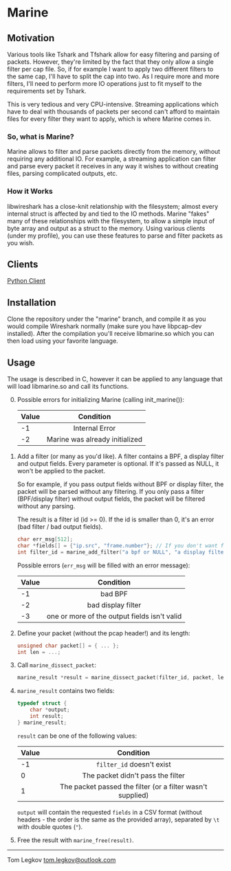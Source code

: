 # Marine

## Motivation
Various tools like Tshark and Tfshark allow for easy filtering and parsing of packets. However, they're limited by the fact that they only allow a single filter per cap file. So, if for example I want to apply two different filters to the same cap, I'll have to split the cap into two. As I require more and more filters, I'll need to perform more IO operations just to fit myself to the requirements set by Tshark.

This is very tedious and very CPU-intensive. Streaming applications which have to deal with thousands of packets per second can't afford to maintain files for every filter they want to apply, which is where Marine comes in.

### So, what is Marine?
Marine allows to filter and parse packets directly from the memory, without requiring any additional IO.
For example, a streaming application can filter and parse every packet it receives in any way it wishes to without creating files, parsing complicated outputs, etc.

### How it Works
libwireshark has a close-knit relationship with the filesystem; almost every internal struct is affected by and tied to the IO methods. 
Marine "fakes" many of these relationships with the filesystem, to allow a simple input of byte array and output as a struct to the memory. Using various clients (under my profile), you can use these features to parse and filter packets as you wish.

## Clients
[Python Client](https://github.com/tomlegkov/marine-python)

## Installation
Clone the repository under the "marine" branch, and compile it as you would compile Wireshark normally (make sure you have libpcap-dev installed). 
After the compilation you'll receive libmarine.so which you can then load using your favorite language. 

## Usage
The usage is described in C, however it can be applied to any language that will load libmarine.so and call its functions.

0. Possible errors for initializing Marine (calling init_marine()):

    | Value         | Condition     |
    | ------------- |:-------------:|
    | -1    | Internal Error      			   |
    | -2    | Marine was already initialized               |


1. 
    Add a filter (or many as you'd like). A filter contains a BPF, a display filter and output fields.
    Every parameter is optional. If it's passed as NULL, it won't be applied to the packet.

    So for example, if you pass output fields without BPF or display filter, the packet will be parsed without any filtering.
    If you only pass a filter (BPF/display filter) without output fields, the packet will be filtered without any parsing.
    
    The result is a filter id (id >= 0). If the id is smaller than 0, it's an error (bad filter / bad output fields).
    ```c
    char err_msg[512];
    char *fields[] = {"ip.src", "frame.number"}; // If you don't want fields set it to NULL and pass 0 instead of 2
    int filter_id = marine_add_filter("a bpf or NULL", "a display filter or NULL", fields, 2, err_msg);
    ```
   
    Possible errors (`err_msg` will be filled with an error message):
    
    | Value         | Condition     |
    | ------------- |:-------------:|
    | -1    | bad BPF                                       |
    | -2    | bad display filter                            |
    | -3    | one or more of the output fields isn't valid  |

2. 
    Define your packet (without the pcap header!) and its length:
    ```c
    unsigned char packet[] = { ... };
    int len = ...;
    ```

3. 
    Call `marine_dissect_packet`:
    ```c
    marine_result *result = marine_dissect_packet(filter_id, packet, len);
    ```
   
4.
    `marine_result` contains two fields:
    ```c
    typedef struct {
        char *output;
        int result;
    } marine_result;
    ```
   
    `result` can be one of the following values:
    
    | Value         | Condition     |
    | ------------- |:-------------:|
    | -1 | `filter_id` doesn't exist                                     |
    | 0  | The packet didn't pass the filter                             |
    | 1  | The packet passed the filter (or a filter wasn't supplied)    |
    
    `output` will contain the requested `fields` in a CSV format (without headers - the order is the same as the provided array), separated by `\t` with double quotes (`"`).

5. Free the result with `marine_free(result)`.

---

Tom Legkov <tom.legkov@outlook.com>
